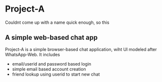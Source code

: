 # Project-A
Couldnt come up with a name quick enough, so this

## A simple web-based chat app

Project-A is a simple browser-based chat application, wiht UI modeled after WhatsApp-Web. 
It includes 
- email/userid and password based login
- simple email based account creation
- friend lookup using userid to start new chat


